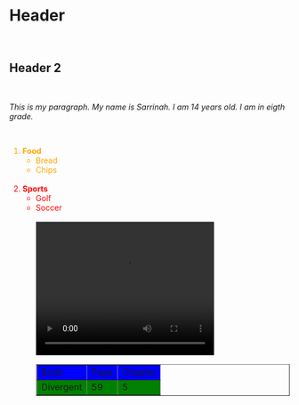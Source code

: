 <h1>Header</h1>
<br>
<h2>Header 2</h2>
<br>
<p><i>This is my paragraph. My name is Sarrinah. I am 14 years old. I am in eigth grade.</i></p>
<br>
<ol>
 <li style="color:Orange;"><b>Food</b>
<ul>
<li> Bread</li>
<li> Chips</li>
</ul>
</li>
 <br>
 <li style="color:Red;"><b>Sports</b>
<ul>
<li> Golf</li>
<li> Soccer</li>
 <br>
<video width="320" height="240" controls>
<source src="https://www.youtube.com/watch?v=ZfVapyLbXD0">
</video>
<br>
<table border="1">
 <tr style="background-color:Blue;">
  <td>Book</td>
  <td>Page</td>
  <td>Chapter</td>
 </tr>
 <tr style="background-color:Green;">
  <td>Divergent</td>
  <td>59</td>
  <td>5</td>
 </tr>
